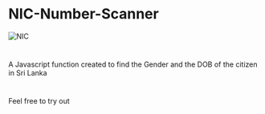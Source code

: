 # NIC-Number-Scanner

![NIC](https://socialify.git.ci/Randula98/NIC-Number-Scanner/image?font=Inter&forks=1&language=1&owner=1&pattern=Signal&stargazers=1&theme=Dark)
#
A Javascript function created to find the Gender and the DOB of the citizen in Sri Lanka
#
Feel free to try out 
